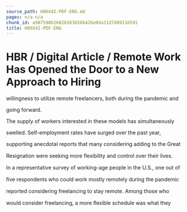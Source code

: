 ```yaml
---
source_path: H06X4I-PDF-ENG.md
pages: n/a-n/a
chunk_id: a987598b26828163b56b426e0da11d788913d591
title: H06X4I-PDF-ENG
---
```

# HBR / Digital Article / Remote Work Has Opened the Door to a New Approach to Hiring

willingness to utilize remote freelancers, both during the pandemic and

going forward.

The supply of workers interested in these models has simultaneously

swelled. Self-employment rates have surged over the past year,

supporting anecdotal reports that many considering adding to the Great

Resignation were seeking more ﬂexibility and control over their lives.

In a representative survey of working-age people in the U.S., one out of

ﬁve respondents who could work mostly remotely during the pandemic

reported considering freelancing to stay remote. Among those who

would consider freelancing, a more ﬂexible schedule was what they
